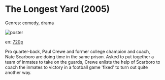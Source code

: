# The Longest Yard (2005)

Genres: comedy, drama

![poster](http://image.tmdb.org/t/p/w500/cam1FJrvisQ8BGEml3Dp8GnwCrk.jpg)

en:
  [720p](magnet:?xt=urn:btih:86C503645656712F186D6281748521866AF9DED9&tr=udp://glotorrents.pw:6969/announce&tr=udp://tracker.opentrackr.org:1337/announce&tr=udp://torrent.gresille.org:80/announce&tr=udp://tracker.openbittorrent.com:80&tr=udp://tracker.coppersurfer.tk:6969&tr=udp://tracker.leechers-paradise.org:6969&tr=udp://p4p.arenabg.ch:1337&tr=udp://tracker.internetwarriors.net:1337)
  


Pro quarter-back, Paul Crewe and former college champion and coach, Nate Scarboro are doing time in the same prison. Asked to put together a team of inmates to take on the guards, Crewe enlists the help of Scarboro to coach the inmates to victory in a football game 'fixed' to turn out quite another way.